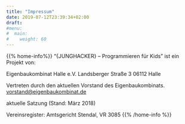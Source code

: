 ```yaml
---
title: "Impressum"
date: 2019-07-12T23:39:34+02:00
draft: 
#menu:
#  main:
#    weight: 60
---
```


{{% home-info%}}
“{JUNGHACKER} – Programmieren für Kids” ist ein Projekt von:

Eigenbaukombinat Halle e.V.
Landsberger Straße 3
06112 Halle

Vertreten durch den aktuellen Vorstand des Eigenbaukombinats.
vorstand@eigenbaukombinat.de

aktuelle Satzung (Stand: März 2018)

Vereinsregister: Amtsgericht Stendal, VR 3085
{{% /home-info %}}